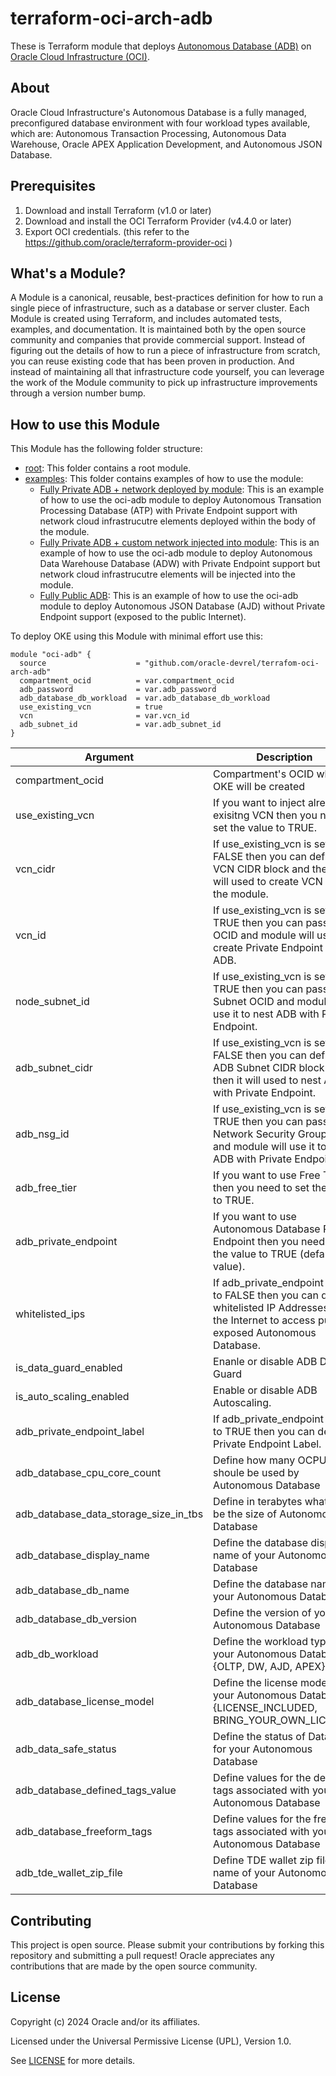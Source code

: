 # terraform-oci-arch-adb

These is Terraform module that deploys [Autonomous Database (ADB)](https://docs.oracle.com/en-us/iaas/Content/Database/Concepts/adboverview.htm) on [Oracle Cloud Infrastructure (OCI)](https://cloud.oracle.com/en_US/cloud-infrastructure).

## About
Oracle Cloud Infrastructure's Autonomous Database is a fully managed, preconfigured database environment with four workload types available, which are: Autonomous Transaction Processing, Autonomous Data Warehouse, Oracle APEX Application Development, and Autonomous JSON Database. 

## Prerequisites
1. Download and install Terraform (v1.0 or later)
2. Download and install the OCI Terraform Provider (v4.4.0 or later)
3. Export OCI credentials. (this refer to the https://github.com/oracle/terraform-provider-oci )


## What's a Module?
A Module is a canonical, reusable, best-practices definition for how to run a single piece of infrastructure, such as a database or server cluster. Each Module is created using Terraform, and includes automated tests, examples, and documentation. It is maintained both by the open source community and companies that provide commercial support.
Instead of figuring out the details of how to run a piece of infrastructure from scratch, you can reuse existing code that has been proven in production. And instead of maintaining all that infrastructure code yourself, you can leverage the work of the Module community to pick up infrastructure improvements through a version number bump.

## How to use this Module
This Module has the following folder structure:
* [root](): This folder contains a root module.
* [examples](examples): This folder contains examples of how to use the module:
  - [Fully Private ADB + network deployed by module](examples/adb-fully-private-no-existing-network): This is an example of how to use the oci-adb module to deploy Autonomous Transation Processing Database (ATP) with Private Endpoint support with network cloud infrastrucutre elements deployed within the body of the module.
  - [Fully Private ADB + custom network injected into module](examples/adb-fully-private-use-existing-network): This is an example of how to use the oci-adb module to deploy Autonomous Data Warehouse Database (ADW) with Private Endpoint support but network cloud infrastrucutre elements will be injected into the module.
  - [Fully Public ADB](examples/adb-fully-public): This is an example of how to use the oci-adb module to deploy Autonomous JSON Database (AJD) without Private Endpoint support (exposed to the public Internet).

To deploy OKE using this Module with minimal effort use this:

```hcl
module "oci-adb" {
  source                    = "github.com/oracle-devrel/terrafom-oci-arch-adb"
  compartment_ocid          = var.compartment_ocid
  adb_password              = var.adb_password
  adb_database_db_workload  = var.adb_database_db_workload
  use_existing_vcn          = true
  vcn                       = var.vcn_id
  adb_subnet_id             = var.adb_subnet_id
}

```

Argument | Description
--- | ---
compartment_ocid | Compartment's OCID where OKE will be created
use_existing_vcn | If you want to inject already exisitng VCN then you need to set the value to TRUE.
vcn_cidr | If use_existing_vcn is set to FALSE then you can define VCN CIDR block and then it will used to create VCN within the module.
vcn_id | If use_existing_vcn is set to TRUE then you can pass VCN OCID and module will use it to create Private Endpoint for ADB.
node_subnet_id | If use_existing_vcn is set to TRUE then you can pass Subnet OCID and module will use it to nest ADB with Private Endpoint.
adb_subnet_cidr | If use_existing_vcn is set to FALSE then you can define ADB Subnet CIDR block and then it will used to nest ADB with Private Endpoint.
adb_nsg_id | If use_existing_vcn is set to TRUE then you can pass Network Security Group OCID and module will use it to nest ADB with Private Endpoint.
adb_free_tier | If you want to use Free Tier then you need to set the value to TRUE.
adb_private_endpoint | If you want to use Autonomous Database Private Endpoint then you need to set the value to TRUE (default value).
whitelisted_ips | If adb_private_endpoint is set to FALSE then you can define whitelisted IP Addresses in the Internet to access publicly exposed Autonomous Database.
is_data_guard_enabled | Enanle or disable ADB Data Guard
is_auto_scaling_enabled | Enable or disable ADB Autoscaling.
adb_private_endpoint_label | If adb_private_endpoint is set to TRUE then you can define Private Endpoint Label.
adb_database_cpu_core_count | Define how many OCPUs shoule be used by Autonomous Database
adb_database_data_storage_size_in_tbs | Define in terabytes what will be the size of Autonomous Database
adb_database_display_name | Define the database display name of your Autonomous Database
adb_database_db_name | Define the database name of your Autonomous Database
adb_database_db_version | Define the version of your Autonomous Database
adb_db_workload | Define the workload type of your Autonomous Database: {OLTP, DW, AJD, APEX}
adb_database_license_model | Define the license model for your Autonomous Database: {LICENSE_INCLUDED, BRING_YOUR_OWN_LICENSE}
adb_data_safe_status | Define the status of DataSafe for your Autonomous Database
adb_database_defined_tags_value | Define values for the defined tags associated with your Autonomous Database
adb_database_freeform_tags | Define values for the freeform tags associated with your Autonomous Database
adb_tde_wallet_zip_file | Define TDE wallet zip file name of your Autonomous Database

## Contributing
This project is open source.  Please submit your contributions by forking this repository and submitting a pull request!  Oracle appreciates any contributions that are made by the open source community.

## License
Copyright (c) 2024 Oracle and/or its affiliates.

Licensed under the Universal Permissive License (UPL), Version 1.0.

See [LICENSE](LICENSE) for more details.

